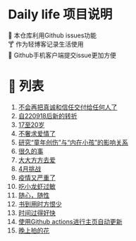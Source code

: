 # Daily life 项目说明
:briefcase: 本仓库利用Github issues功能
<br>
:cocktail: 作为轻博客记录生活使用
<br>
:beer: Github手机客户端提交issue更加方便

# 📝 列表

<!-- issueTable -->

1. [不会再把真诚和信任交付给任何人了](https://github.com/ozawa8/dailylife/issues/22) 
2. [自220918后新的转折](https://github.com/ozawa8/dailylife/issues/21) 
3. [17至20岁](https://github.com/ozawa8/dailylife/issues/19) 
4. [不奢求爱情了](https://github.com/ozawa8/dailylife/issues/17) 
5. [研究“童年创伤”与“内在小孩”的影响关系 ​​​](https://github.com/ozawa8/dailylife/issues/16) 
6. [很久的事](https://github.com/ozawa8/dailylife/issues/15) 
7. [大大方方去爱](https://github.com/ozawa8/dailylife/issues/14) 
8. [4月挑战](https://github.com/ozawa8/dailylife/issues/13) 
9. [疫情又严重了](https://github.com/ozawa8/dailylife/issues/12) 
10. [吃小龙虾过敏](https://github.com/ozawa8/dailylife/issues/10) 
11. [随心，随性](https://github.com/ozawa8/dailylife/issues/9) 
12. [书到用时方恨少](https://github.com/ozawa8/dailylife/issues/7) 
13. [时间过得好快](https://github.com/ozawa8/dailylife/issues/6) 
14. [使用Github actions进行主页自动更新](https://github.com/ozawa8/dailylife/issues/3) 
15. [晚上拍的花](https://github.com/ozawa8/dailylife/issues/1) 
<!-- issueTable -->
